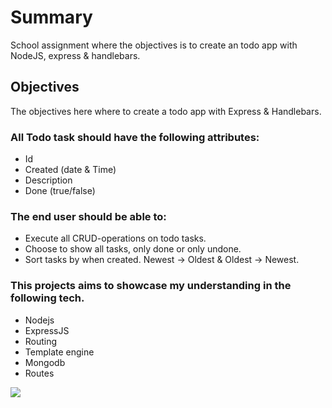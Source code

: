 # Summary
School assignment where the objectives is to create an todo app with NodeJS, express & handlebars.<br>

## Objectives
The objectives here where to create a todo app with Express & Handlebars.<br>
### All Todo task should have the following attributes:<br>
<ul>
  <li>Id</li>
  <li>Created (date & Time)</li>
  <li>Description</li>
  <li>Done (true/false)</li>
</ul>

### The end user should be able to:
<ul>
  <li>Execute all CRUD-operations on todo tasks.</li>
  <li>Choose to show all tasks, only done or only undone.</li>
  <li>Sort tasks by when created. Newest → Oldest & Oldest → Newest.</li>
</ul>

### This projects aims to showcase my understanding in the following tech.
<ul>
  <li>Nodejs</li>
    <li>ExpressJS</li>
    <li>Routing</li>
    <li>Template engine</li>
    <li>Mongodb</li>
    <li>Routes</li>
</ul>


![](todoapp.gif)
